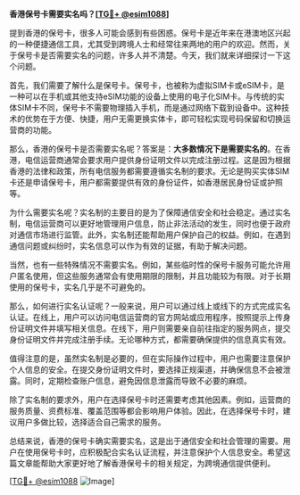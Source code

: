 **香港保号卡需要实名吗？[[TG💪+ @esim1088](https://t.me/s/esim1088)]**

提到香港的保号卡，很多人可能会感到有些困惑。保号卡是近年来在港澳地区兴起的一种便捷通信工具，尤其受到跨境人士和经常往来两地的用户的欢迎。然而，关于保号卡是否需要实名的问题，许多人并不清楚。今天，我们就来详细探讨一下这个问题。

首先，我们需要了解什么是保号卡。保号卡，也被称为虚拟SIM卡或eSIM卡，是一种可以在手机或其他支持eSIM功能的设备上使用的电子化SIM卡。与传统的实体SIM卡不同，保号卡不需要物理插入手机，而是通过网络下载到设备中。这种技术的优势在于方便、快捷，用户无需更换实体卡，即可轻松实现号码保留和切换运营商的功能。

那么，香港的保号卡是否需要实名呢？答案是：**大多数情况下是需要实名的**。在香港，电信运营商通常会要求用户提供身份证明文件以完成注册过程。这是因为根据香港的法律和政策，所有电信服务都需要遵循实名制的要求。无论是购买实体SIM卡还是申请保号卡，用户都需要提供有效的身份证件，如香港居民身份证或护照等。

为什么需要实名呢？实名制的主要目的是为了保障通信安全和社会稳定。通过实名制，电信运营商可以更好地管理用户信息，防止非法活动的发生，同时也便于政府对通信市场进行监管。此外，实名制还能帮助用户保护自己的权益。例如，在遇到通信问题或纠纷时，实名信息可以作为有效的证据，有助于解决问题。

当然，也有一些特殊情况不需要实名。例如，某些临时性的保号卡服务可能允许用户匿名使用，但这些服务通常会有使用期限的限制，并且功能较为有限。对于长期使用的保号卡，实名几乎是不可避免的。

那么，如何进行实名认证呢？一般来说，用户可以通过线上或线下的方式完成实名认证。在线上，用户可以访问电信运营商的官方网站或应用程序，按照提示上传身份证明文件并填写相关信息。在线下，用户则需要亲自前往指定的服务网点，提交身份证明文件并完成注册手续。无论哪种方式，都需要确保提供的信息真实有效。

值得注意的是，虽然实名制是必要的，但在实际操作过程中，用户也需要注意保护个人信息的安全。在提交身份证明文件时，要选择正规渠道，并确保信息不会被泄露。同时，定期检查账户信息，避免因信息泄露而导致不必要的麻烦。

除了实名制的要求外，用户在选择保号卡时还需要考虑其他因素。例如，运营商的服务质量、资费标准、覆盖范围等都会影响用户体验。因此，在选择保号卡时，建议用户多做比较，选择适合自己需求的服务。

总结来说，香港的保号卡确实需要实名，这是出于通信安全和社会管理的需要。用户在使用保号卡时，应积极配合实名认证流程，并注意保护个人信息安全。希望这篇文章能帮助大家更好地了解香港保号卡的相关规定，为跨境通信提供便利。

[[TG💪+ @esim1088](https://t.me/s/esim1088) ![Image](https://i.postimg.cc/4NQfJmqS/Snipaste-2025-05-13-00-14-12.png)]